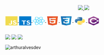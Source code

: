 
<div align="center">
  <a href="https://github.com/arthuralvesdev">
<img height="180em" src="https://github-readme-stats.vercel.app/api/top-langs/?username=arthuralvesdev&layout=compact&langs_count=7&theme=dracula"/>
<img height="180em" src="https://github-readme-stats.vercel.app/api?username=arthuralvesdev&show_icons=true&theme=dracula&include_all_commits=true&count_private=true"/>
</div>
  
</div>
<div style="display: inline_block"><br>
  <img align="center" alt="Arthur-Js" height="30" width="40" src="https://raw.githubusercontent.com/devicons/devicon/master/icons/javascript/javascript-plain.svg">
  <img align="center" alt="Arthur-Ts" height="30" width="40" src="https://raw.githubusercontent.com/devicons/devicon/master/icons/typescript/typescript-plain.svg">
  <img align="center" alt="Arthur-React" height="30" width="40" src="https://raw.githubusercontent.com/devicons/devicon/master/icons/react/react-original.svg">
  <img align="center" alt="Arthur-HTML" height="30" width="40" src="https://raw.githubusercontent.com/devicons/devicon/master/icons/html5/html5-original.svg">
  <img align="center" alt="Arthur-CSS" height="30" width="40" src="https://raw.githubusercontent.com/devicons/devicon/master/icons/css3/css3-original.svg">
  <img align="center" alt="Arthur-Python" height="30" width="40" src="https://raw.githubusercontent.com/devicons/devicon/master/icons/python/python-original.svg">
  <img align="center" alt="Arthur-Python" height="30" width="40" src="https://raw.githubusercontent.com/devicons/devicon/ca28c779441053191ff11710fe24a9e6c23690d6/icons/csharp/csharp-original.svg">
</div>
  
  ##
 
<div> 
  <a href = "mailto:contatoarthuralves@gmail.com"><img src="https://img.shields.io/badge/-Gmail-%23333?style=for-the-badge&logo=gmail&logoColor=white" target="_blank"></a>
  <a href="https://www.linkedin.com/in/arthur-alves-435a05177" target="_blank"><img src="https://img.shields.io/badge/-LinkedIn-%230077B5?style=for-the-badge&logo=linkedin&logoColor=white" target="_blank"></a>
  <a href="https://t.me/DevArthur" target="_blank"><img src="https://img.shields.io/badge/Telegram-2CA5E0?style=for-the-badge&logo=telegram&logoColor=white" target="_blank"></a>
<p align="left"> <img src="https://komarev.com/ghpvc/?username=arthuralvesdev&label=Profile%20views&color=0e75b6&style=flat" alt="arthuralvesdev" /> </p>
  
</div>
